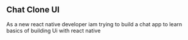 ## Chat Clone UI

As a new react native developer iam trying to build a chat app to learn basics of building Ui with react native

